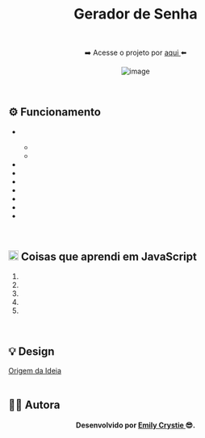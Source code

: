 <div align="center">
 <h1 align="center"> Gerador de Senha </h1>
 <p>  </p>
 <br>
 <p> ➡️ Acesse o projeto por <a href="https://crystie-pj4geradordesenha.netlify.app" target="_blank"> aqui </a>⬅️</p>
 
![image](https://user-images.githubusercontent.com/81563039/188135706-05c13ab4-81cd-4378-ab81-e8e9f24b001e.png)
  
</div>
<br>

<h2>⚙️ Funcionamento</h2>
  <ul>
   <li> </li>
      <ul>
        <li> </li>
        <li> </li>
      </ul>
   <li>  </li>
   <li>  </li>
   <li>  </li>
   <li>  </li>
   <li>  </li>
   <li>  </li>
   <li>  </li>
  </ul>
<br>
 
<h2><img src="https://cdn.jsdelivr.net/gh/devicons/devicon/icons/javascript/javascript-original.svg" alt="Javascript" width="20" height="20"/> Coisas que aprendi em JavaScript </h2>
  <ol>
   <li>  </li>
   <li>  </li>
   <li>  </li>
   <li>  </li>
   <li>  </li>
  </ol>
<br>

<h2> 💡 Design </h2>
<a href="https://www.youtube.com/watch?v=i6t2jaRxos4&list=PLIQNE5T0N25oOmHWX37ktD1dpXOU6TLOV&index=6&t=3s" target="_blank"> Origem da Ideia </a>
<br>
<br>

<h2> 👩‍💻 Autora </h2>
<h4 align="center"> Desenvolvido por <a href="https://www.linkedin.com/in/emilycrystie/" target="_blank"> Emily Crystie <a>  😎. <h4>
